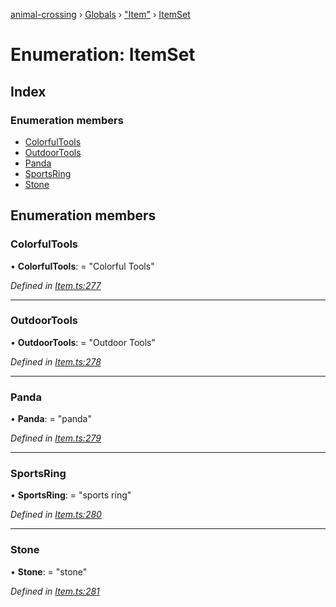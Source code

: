 [animal-crossing](../README.md) › [Globals](../globals.md) › ["Item"](../modules/_item_.md) › [ItemSet](_item_.itemset.md)

# Enumeration: ItemSet

## Index

### Enumeration members

* [ColorfulTools](_item_.itemset.md#colorfultools)
* [OutdoorTools](_item_.itemset.md#outdoortools)
* [Panda](_item_.itemset.md#panda)
* [SportsRing](_item_.itemset.md#sportsring)
* [Stone](_item_.itemset.md#stone)

## Enumeration members

###  ColorfulTools

• **ColorfulTools**: = "Colorful Tools"

*Defined in [Item.ts:277](https://github.com/Norviah/animal-crossing/blob/0850a1e/module/types/Item.ts#L277)*

___

###  OutdoorTools

• **OutdoorTools**: = "Outdoor Tools"

*Defined in [Item.ts:278](https://github.com/Norviah/animal-crossing/blob/0850a1e/module/types/Item.ts#L278)*

___

###  Panda

• **Panda**: = "panda"

*Defined in [Item.ts:279](https://github.com/Norviah/animal-crossing/blob/0850a1e/module/types/Item.ts#L279)*

___

###  SportsRing

• **SportsRing**: = "sports ring"

*Defined in [Item.ts:280](https://github.com/Norviah/animal-crossing/blob/0850a1e/module/types/Item.ts#L280)*

___

###  Stone

• **Stone**: = "stone"

*Defined in [Item.ts:281](https://github.com/Norviah/animal-crossing/blob/0850a1e/module/types/Item.ts#L281)*
